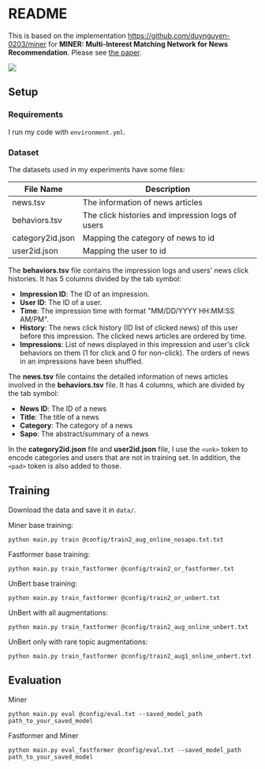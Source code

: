 # README

This is based on the implementation <https://github.com/duynguyen-0203/miner> for **MINER: Multi-Interest Matching Network for News Recommendation**. Please see
[the paper](https://aclanthology.org/2022.findings-acl.29.pdf).

![](./assets/model.png)

## Setup

### Requirements

I run my code with `environment.yml`.

### Dataset

The datasets used in my experiments have some files:

| File Name        | Description                                      |
|------------------|--------------------------------------------------|
| news.tsv         | The information of news articles                 |
| behaviors.tsv    | The click histories and impression logs of users |
| category2id.json | Mapping the category of news to id               |
| user2id.json     | Mapping the user to id                           |

The **behaviors.tsv** file contains the impression logs and users' news click histories.
It has 5 columns divided by the tab symbol:

* **Impression ID**: The ID of an impression.
* **User ID**: The ID of a user.
* **Time**: The impression time with format "MM/DD/YYYY HH:MM:SS AM/PM".
* **History**: The news click history (ID list of clicked news) of this user before this impression. The clicked news
articles are ordered by time.
* **Impressions**: List of news displayed in this impression and user's click behaviors on them (1 for click and 0
for non-click). The orders of news in an impressions
have been shuffled.

The **news.tsv** file contains the detailed information of news articles involved in the **behaviors.tsv** file.
It has 4 columns, which are divided by the tab symbol:

* **News ID**: The ID of a news
* **Title**: The title of a news
* **Category**: The category of a news
* **Sapo**: The abstract/summary of a news

In the **category2id.json** file and **user2id.json** file, I use the ```<unk>``` token to encode categories and users that are not in training set. In addition, the ```<pad>``` token is also added to those.

## Training

Download the data and save it in ```data/```.

Miner base training:

```shell
python main.py train @config/train2_aug_online_nosapo.txt.txt
```

Fastformer base training:

```shell
python main.py train_fastformer @config/train2_or_fastformer.txt
```

UnBert base training:

```shell
python main.py train_fastformer @config/train2_or_unbert.txt
```

UnBert with all augmentations:

```shell
python main.py train_fastformer @config/train2_aug_online_unbert.txt
```

UnBert only with rare topic  augmentations:

```shell
python main.py train_fastformer @config/train2_aug1_online_unbert.txt
```

## Evaluation

Miner

```shell
python main.py eval @config/eval.txt --saved_model_path path_to_your_saved_model
```

Fastformer and Miner

```shell
python main.py eval_fastformer @config/eval.txt --saved_model_path path_to_your_saved_model
```
